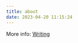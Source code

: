 ```yaml
---
title: about
date: 2023-04-20 11:15:24
---
```

More info: [Writing](https://hexo.io/docs/writing.html)